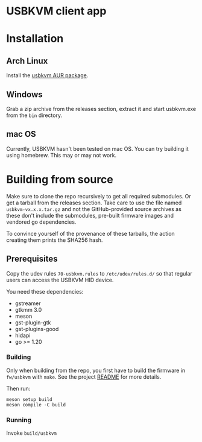 USBKVM client app
=================

# Installation

## Arch Linux

Install the [usbkvm AUR package](https://aur.archlinux.org/packages/usbkvm).

## Windows

Grab a zip archive from the releases section, extract it and start usbkvm.exe from the `bin` directory.

## mac OS

Currently, USBKVM hasn't been tested on mac OS. You can try building it using homebrew. This may or may not work.

# Building from source

Make sure to clone the repo recursively to get all required submodules. Or get a tarball from the releases section. Take care to use the file named `usbkvm-vx.x.x.tar.gz` and not the GitHub-provided source archives as these don't include the submodules, pre-built firmware images and vendored go dependencies.

To convince yourself of the provenance of these tarballs, the action creating them prints the SHA256 hash.

## Prerequisites

Copy the udev rules `70-usbkvm.rules` to `/etc/udev/rules.d/` so that regular users can access the USBKVM HID device.

You need these dependencies:

 - gstreamer
 - gtkmm 3.0
 - meson
 - gst-plugin-gtk
 - gst-plugins-good
 - hidapi
 - go >= 1.20
 
### Building

Only when building from the repo, you first have to build the firmware in `fw/usbkvm` with `make`. See the project [README](../README.md#firmware) for more details.

Then run:
```
meson setup build
meson compile -C build
```

### Running

Invoke `build/usbkvm`